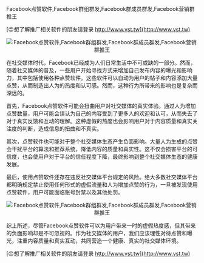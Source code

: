 Facebook点赞软件,Facebook群组群发,Facebook群成员群发,Facebook营销群推王

[😍想了解推广相关软件的朋友请登录 http://www.vst.tw](http://www.vst.tw)

 <center><img src="https://vst.tw/MP4/tuiguang/png/2.png" alt="Facebook点赞软件,Facebook群组群发,Facebook群成员群发,Facebook营销群推王"></center>

在社交媒体时代，Facebook已经成为人们日常生活中不可或缺的一部分。然而，随着社交媒体的普及，一些用户开始寻找方式来增加自己发布内容的曝光和影响力，其中包括使用各种点赞软件。这些软件可以自动为用户的帖子和内容添加大量点赞，从而制造出人为的热度和认可感。然而，这种行为所带来的影响也是复杂而深远的。

首先，Facebook点赞软件可能会扭曲用户对社交媒体的真实体验。通过人为增加点赞数量，用户可能会误认为自己的内容受到了更多人的欢迎和认可，从而失去了对于真实反馈和互动的理解。这种虚假的热度也会影响用户对于内容质量和真实关注度的判断，造成信息的扭曲和不真实。

其次，点赞软件也可能对于整个社交媒体生态产生负面影响。大量人为生成的点赞会干扰平台的算法和推荐系统，降低内容的质量和真实性。这不仅会损害平台的可信度，也会使用户对于平台的信任程度下降，最终影响到整个社交媒体生态的健康发展。

最后，使用点赞软件还存在违反社交媒体平台规定的风险。绝大多数社交媒体平台都明确规定禁止使用任何形式的虚假流量和人为增加点赞的行为，一旦被发现使用点赞软件，用户可能面临账号封禁以及其他处罚。

 <center><img src="https://vst.tw/MP4/tuiguang/png/6.png" alt="Facebook点赞软件,Facebook群组群发,Facebook群成员群发,Facebook营销群推王"></center>

综上所述，尽管Facebook点赞软件可以为用户带来一时的虚假热度感，但其带来的负面影响却是不可忽视的。作为社交媒体的用户，我们应该理性对待点赞和曝光，注重内容质量和真实互动，共同营造一个健康、真实的社交媒体环境。

[😍想了解推广相关软件的朋友请登录 http://www.vst.tw](http://www.vst.tw)



